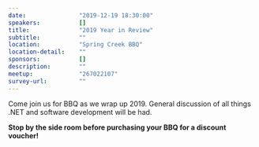 ```yaml
---
date:               "2019-12-19 18:30:00"
speakers:           []
title:              "2019 Year in Review"
subtitle:           ""
location:           "Spring Creek BBQ"
location-detail:    ""
sponsors:           []
description:        ""
meetup:             "267022107"
survey-url:         ""
---
```


Come join us for BBQ as we wrap up 2019. General discussion of all things .NET and software development will be had.

**Stop by the side room before purchasing your BBQ for a discount voucher!**